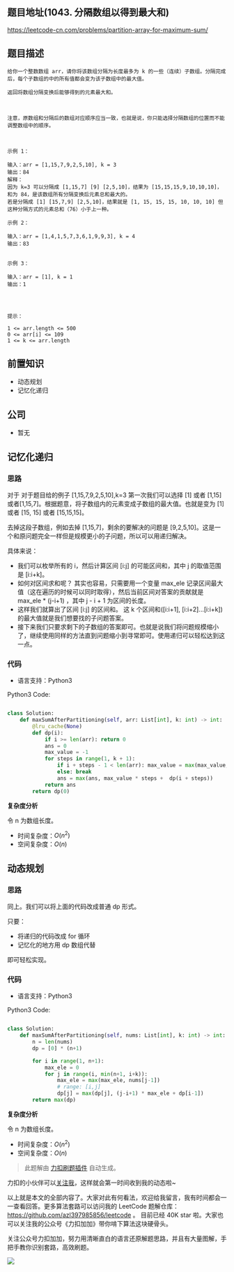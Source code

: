 ## 题目地址(1043. 分隔数组以得到最大和)

https://leetcode-cn.com/problems/partition-array-for-maximum-sum/

## 题目描述

```
给你一个整数数组 arr，请你将该数组分隔为长度最多为 k 的一些（连续）子数组。分隔完成后，每个子数组的中的所有值都会变为该子数组中的最大值。

返回将数组分隔变换后能够得到的元素最大和。

 

注意，原数组和分隔后的数组对应顺序应当一致，也就是说，你只能选择分隔数组的位置而不能调整数组中的顺序。

 

示例 1：

输入：arr = [1,15,7,9,2,5,10], k = 3
输出：84
解释：
因为 k=3 可以分隔成 [1,15,7] [9] [2,5,10]，结果为 [15,15,15,9,10,10,10]，和为 84，是该数组所有分隔变换后元素总和最大的。
若是分隔成 [1] [15,7,9] [2,5,10]，结果就是 [1, 15, 15, 15, 10, 10, 10] 但这种分隔方式的元素总和（76）小于上一种。

示例 2：

输入：arr = [1,4,1,5,7,3,6,1,9,9,3], k = 4
输出：83


示例 3：

输入：arr = [1], k = 1
输出：1


 

提示：

1 <= arr.length <= 500
0 <= arr[i] <= 109
1 <= k <= arr.length
```

## 前置知识

- 动态规划
- 记忆化递归

## 公司

- 暂无

## 记忆化递归

### 思路

对于 对于题目给的例子 [1,15,7,9,2,5,10],k=3 第一次我们可以选择 [1] 或者 [1,15] 或者[1,15,7]。根据题意，将子数组内的元素变成子数组的最大值。也就是变为 [1] 或者 [15, 15] 或者 [15,15,15]。

去掉这段子数组，例如去掉 [1,15,7]，剩余的要解决的问题是 [9,2,5,10]。这是一个和原问题完全一样但是规模更小的子问题，所以可以用递归解决。

具体来说：

- 我们可以枚举所有的 i，然后计算区间 [i:j] 的可能区间和，其中 j 的取值范围是 [i:i+k]。
- 如何对区间求和呢？ 其实也容易，只需要用一个变量 max_ele 记录区间最大值（这在遍历的时候可以同时取得），然后当前区间对答案的贡献就是 max_ele \* (j-i+1) ，其中 j - i + 1 为区间的长度。
- 这样我们就算出了区间 [i:j] 的区间和。 这 k 个区间和([i:i+1], [i:i+2]...[i:i+k])的最大值就是我们想要找的子问题答案。
- 接下来我们只要求剩下的子数组的答案即可。也就是说我们将问题规模缩小了，继续使用同样的方法直到问题缩小到寻常即可。使用递归可以轻松达到这一点。

### 代码

- 语言支持：Python3

Python3 Code:

```python

class Solution:
    def maxSumAfterPartitioning(self, arr: List[int], k: int) -> int:
        @lru_cache(None)
        def dp(i):
            if i >= len(arr): return 0
            ans = 0
            max_value = -1
            for steps in range(1, k + 1):
                if i + steps - 1 < len(arr): max_value = max(max_value, arr[i + steps - 1])
                else: break
                ans = max(ans, max_value * steps +  dp(i + steps))
            return ans
        return dp(0)

```

**复杂度分析**

令 n 为数组长度。

- 时间复杂度：$O(n^2)$
- 空间复杂度：$O(n)$

## 动态规划

### 思路

同上。我们可以将上面的代码改成普通 dp 形式。

只要：

- 将递归的代码改成 for 循环
- 记忆化的地方用 dp 数组代替

即可轻松实现。

### 代码

- 语言支持：Python3

Python3 Code:

```python

class Solution:
    def maxSumAfterPartitioning(self, nums: List[int], k: int) -> int:
        n = len(nums)
        dp = [0] * (n+1)

        for i in range(1, n+1):
            max_ele = 0
            for j in range(i, min(n+1, i+k)):
                max_ele = max(max_ele, nums[j-1])
                # range: [i,j]
                dp[j] = max(dp[j], (j-i+1) * max_ele + dp[i-1])
        return max(dp)

```

**复杂度分析**

令 n 为数组长度。

- 时间复杂度：$O(n^2)$
- 空间复杂度：$O(n)$

> 此题解由 [力扣刷题插件](https://leetcode-pp.github.io/leetcode-cheat/?tab=solution-template) 自动生成。

力扣的小伙伴可以[关注我](https://leetcode-cn.com/u/fe-lucifer/)，这样就会第一时间收到我的动态啦~

以上就是本文的全部内容了。大家对此有何看法，欢迎给我留言，我有时间都会一一查看回答。更多算法套路可以访问我的 LeetCode 题解仓库：https://github.com/azl397985856/leetcode 。 目前已经 40K star 啦。大家也可以关注我的公众号《力扣加加》带你啃下算法这块硬骨头。

关注公众号力扣加加，努力用清晰直白的语言还原解题思路，并且有大量图解，手把手教你识别套路，高效刷题。

![](https://p.ipic.vip/bx53fq.jpg)
